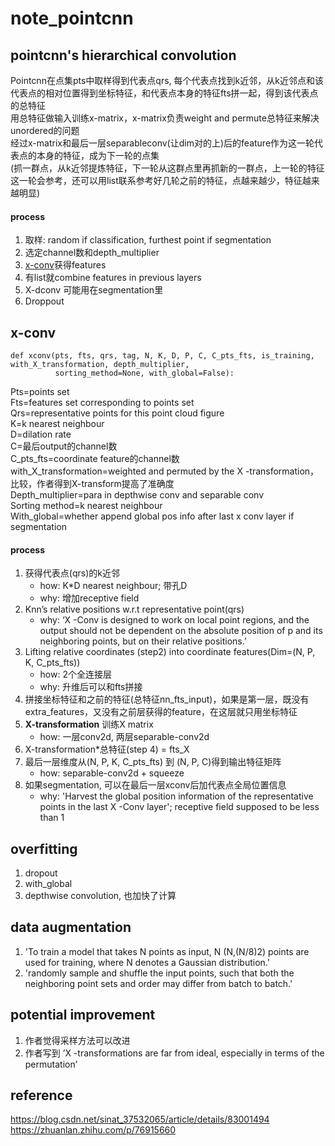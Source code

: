 # note_pointcnn

## pointcnn's hierarchical convolution
Pointcnn在点集pts中取样得到代表点qrs, 每个代表点找到k近邻，从k近邻点和该代表点的相对位置得到坐标特征，和代表点本身的特征fts拼一起，得到该代表点的总特征   
用总特征做输入训练x-matrix，x-matrix负责weight and permute总特征来解决unordered的问题   
经过x-matrix和最后一层separableconv(让dim对的上)后的feature作为这一轮代表点的本身的特征，成为下一轮的点集  
(抓一群点，从k近邻提炼特征，下一轮从这群点里再抓新的一群点，上一轮的特征这一轮会参考，还可以用list联系参考好几轮之前的特征，点越来越少，特征越来越明显)  
#### process
1. 取样: random if classification, furthest point if segmentation
2. 选定channel数和depth_multiplier
3. [x-conv](#x-conv)获得features
4. 有list就combine features in previous layers
5. X-dconv 可能用在segmentation里
6. Droppout  


## x-conv
```python3
def xconv(pts, fts, qrs, tag, N, K, D, P, C, C_pts_fts, is_training, with_X_transformation, depth_multiplier,
          sorting_method=None, with_global=False):
```
  Pts=points set  
  Fts=features set corresponding to points set  
  Qrs=representative points for this point cloud figure  
  K=k nearest neighbour  
  D=dilation rate  
  C=最后output的channel数  
  C_pts_fts=coordinate feature的channel数  
  with_X_transformation=weighted and permuted by the X -transformation，比较，作者得到X-transform提高了准确度  
  Depth_multiplier=para in depthwise conv and separable conv  
  Sorting method=k nearest neighbour  
  With_global=whether append global pos info after last x conv layer if segmentation  

#### process
1. 获得代表点(qrs)的k近邻  
    * how: K*D nearest neighbour; 带孔D   
    * why: 增加receptive field  
2. Knn’s relative positions w.r.t representative point(qrs) 
    * why: ‘X -Conv is designed to work on local point regions, and the output should not be dependent on the absolute position of p and its neighboring points, but on their relative positions.’
3. Lifting relative coordinates (step2) into coordinate features(Dim=(N, P, K, C_pts_fts)) 
    * how: 2个全连接层  
    * why: 升维后可以和fts拼接  
4. 拼接坐标特征和之前的特征(总特征nn_fts_input)，如果是第一层，既没有extra_features，又没有之前层获得的feature，在这层就只用坐标特征
5. **X-transformation** 训练X matrix   
    * how: 一层conv2d, 两层separable-conv2d  
6. X-transformation*总特征(step 4) = fts_X
7. 最后一层维度从(N, P, K, C_pts_fts) 到 (N, P, C)得到输出特征矩阵  
    * how: separable-conv2d + squeeze
8. 如果segmentation, 可以在最后一层xconv后加代表点全局位置信息 
    * why: 'Harvest the global position information of the representative points in the last X -Conv layer'; receptive field supposed to be less than 1
  
## overfitting
1. dropout  
2. with_global  
3. depthwise convolution, 也加快了计算  

## data augmentation
1. 'To train a model that takes N points as input, N (N,(N/8)2) points are used for training, where N denotes a Gaussian distribution.'
2. 'randomly sample and shuffle the input points, such that both the neighboring point sets and order may differ from batch to batch.'

## potential improvement
1. 作者觉得采样方法可以改进    
2. 作者写到 ’X -transformations are far from ideal, especially in terms of the permutation’  

## reference
https://blog.csdn.net/sinat_37532065/article/details/83001494  
https://zhuanlan.zhihu.com/p/76915660

